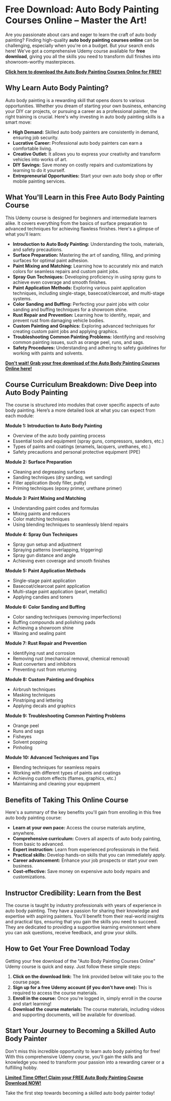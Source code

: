 # Free Download: Auto Body Painting Courses Online – Master the Art!

Are you passionate about cars and eager to learn the craft of auto body painting? Finding high-quality **auto body painting courses online** can be challenging, especially when you're on a budget. But your search ends here! We've got a comprehensive Udemy course available for **free download**, giving you all the skills you need to transform dull finishes into showroom-worthy masterpieces.

[**Click here to download the Auto Body Painting Courses Online for FREE!**](https://udemywork.com/auto-body-painting-courses-online)

## Why Learn Auto Body Painting?

Auto body painting is a rewarding skill that opens doors to various opportunities. Whether you dream of starting your own business, enhancing your DIY car projects, or pursuing a career as a professional painter, the right training is crucial. Here's why investing in auto body painting skills is a smart move:

*   **High Demand:** Skilled auto body painters are consistently in demand, ensuring job security.
*   **Lucrative Career:** Professional auto body painters can earn a comfortable living.
*   **Creative Outlet:** It allows you to express your creativity and transform vehicles into works of art.
*   **DIY Savings:** Save money on costly repairs and customizations by learning to do it yourself.
*   **Entrepreneurial Opportunities:** Start your own auto body shop or offer mobile painting services.

## What You'll Learn in this Free Auto Body Painting Course

This Udemy course is designed for beginners and intermediate learners alike. It covers everything from the basics of surface preparation to advanced techniques for achieving flawless finishes. Here's a glimpse of what you'll learn:

*   **Introduction to Auto Body Painting:** Understanding the tools, materials, and safety precautions.
*   **Surface Preparation:** Mastering the art of sanding, filling, and priming surfaces for optimal paint adhesion.
*   **Paint Mixing and Matching:** Learning how to accurately mix and match colors for seamless repairs and custom paint jobs.
*   **Spray Gun Techniques:** Developing proficiency in using spray guns to achieve even coverage and smooth finishes.
*   **Paint Application Methods:** Exploring various paint application techniques, including single-stage, basecoat/clearcoat, and multi-stage systems.
*   **Color Sanding and Buffing:** Perfecting your paint jobs with color sanding and buffing techniques for a showroom shine.
*   **Rust Repair and Prevention:** Learning how to identify, repair, and prevent rust from damaging vehicle bodies.
*   **Custom Painting and Graphics:** Exploring advanced techniques for creating custom paint jobs and applying graphics.
*   **Troubleshooting Common Painting Problems:** Identifying and resolving common painting issues, such as orange peel, runs, and sags.
*   **Safety Procedures:** Understanding and adhering to safety guidelines for working with paints and solvents.

[**Don't wait! Grab your free download of the Auto Body Painting Courses Online here!**](https://udemywork.com/auto-body-painting-courses-online)

## Course Curriculum Breakdown: Dive Deep into Auto Body Painting

The course is structured into modules that cover specific aspects of auto body painting. Here’s a more detailed look at what you can expect from each module:

**Module 1: Introduction to Auto Body Painting**

*   Overview of the auto body painting process
*   Essential tools and equipment (spray guns, compressors, sanders, etc.)
*   Types of paints and coatings (enamels, lacquers, urethanes, etc.)
*   Safety precautions and personal protective equipment (PPE)

**Module 2: Surface Preparation**

*   Cleaning and degreasing surfaces
*   Sanding techniques (dry sanding, wet sanding)
*   Filler application (body filler, putty)
*   Priming techniques (epoxy primer, urethane primer)

**Module 3: Paint Mixing and Matching**

*   Understanding paint codes and formulas
*   Mixing paints and reducers
*   Color matching techniques
*   Using blending techniques to seamlessly blend repairs

**Module 4: Spray Gun Techniques**

*   Spray gun setup and adjustment
*   Spraying patterns (overlapping, triggering)
*   Spray gun distance and angle
*   Achieving even coverage and smooth finishes

**Module 5: Paint Application Methods**

*   Single-stage paint application
*   Basecoat/clearcoat paint application
*   Multi-stage paint application (pearl, metallic)
*   Applying candies and toners

**Module 6: Color Sanding and Buffing**

*   Color sanding techniques (removing imperfections)
*   Buffing compounds and polishing pads
*   Achieving a showroom shine
*   Waxing and sealing paint

**Module 7: Rust Repair and Prevention**

*   Identifying rust and corrosion
*   Removing rust (mechanical removal, chemical removal)
*   Rust converters and inhibitors
*   Preventing rust from returning

**Module 8: Custom Painting and Graphics**

*   Airbrush techniques
*   Masking techniques
*   Pinstriping and lettering
*   Applying decals and graphics

**Module 9: Troubleshooting Common Painting Problems**

*   Orange peel
*   Runs and sags
*   Fisheyes
*   Solvent popping
*   Pinholing

**Module 10: Advanced Techniques and Tips**

*   Blending techniques for seamless repairs
*   Working with different types of paints and coatings
*   Achieving custom effects (flames, graphics, etc.)
*   Maintaining and cleaning your equipment

## Benefits of Taking This Online Course

Here's a summary of the key benefits you'll gain from enrolling in this free auto body painting course:

*   **Learn at your own pace:** Access the course materials anytime, anywhere.
*   **Comprehensive curriculum:** Covers all aspects of auto body painting, from basic to advanced.
*   **Expert instruction:** Learn from experienced professionals in the field.
*   **Practical skills:** Develop hands-on skills that you can immediately apply.
*   **Career advancement:** Enhance your job prospects or start your own business.
*   **Cost-effective:** Save money on expensive auto body repairs and customizations.

## Instructor Credibility: Learn from the Best

The course is taught by industry professionals with years of experience in auto body painting. They have a passion for sharing their knowledge and expertise with aspiring painters. You'll benefit from their real-world insights and practical tips, ensuring that you gain the skills you need to succeed. They are dedicated to providing a supportive learning environment where you can ask questions, receive feedback, and grow your skills.

## How to Get Your Free Download Today

Getting your free download of the "Auto Body Painting Courses Online" Udemy course is quick and easy. Just follow these simple steps:

1.  **Click on the download link:** The link provided below will take you to the course page.
2.  **Sign up for a free Udemy account (if you don't have one):** This is required to access the course materials.
3.  **Enroll in the course:** Once you're logged in, simply enroll in the course and start learning!
4.  **Download the course materials:** The course materials, including videos and supporting documents, will be available for download.

## Start Your Journey to Becoming a Skilled Auto Body Painter

Don't miss this incredible opportunity to learn auto body painting for free! With this comprehensive Udemy course, you'll gain the skills and knowledge you need to transform your passion into a rewarding career or a fulfilling hobby.

[**Limited Time Offer! Claim your FREE Auto Body Painting Course Download NOW!**](https://udemywork.com/auto-body-painting-courses-online)

Take the first step towards becoming a skilled auto body painter today!
